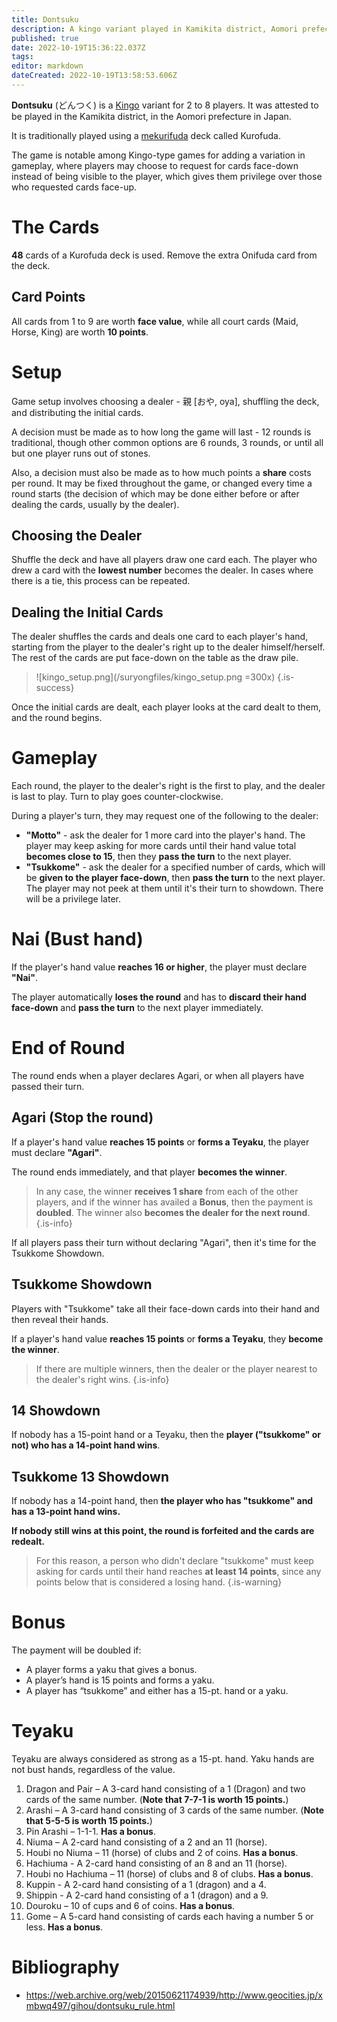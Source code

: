 ```yaml
---
title: Dontsuku
description: A kingo variant played in Kamikita district, Aomori prefecture, Japan.
published: true
date: 2022-10-19T15:36:22.037Z
tags: 
editor: markdown
dateCreated: 2022-10-19T13:58:53.606Z
---
```


**Dontsuku** (どんつく) is a [Kingo](/en/hanafuda/games/kingo) variant for 2 to 8 players. It was attested to be played in the Kamikita district, in the Aomori prefecture in Japan.

It is traditionally played using a [mekurifuda](/en/mekurifuda) deck called Kurofuda.

The game is notable among Kingo-type games for adding a variation in gameplay, where players may choose to request for cards face-down instead of being visible to the player, which gives them privilege over those who requested cards face-up.

# The Cards
**48** cards of a Kurofuda deck is used. Remove the extra Onifuda card from the deck.

## Card Points
All cards from 1 to 9 are worth **face value**, while all court cards (Maid, Horse, King) are worth **10 points**.

# Setup
Game setup involves choosing a dealer - 親 [おや, oya], shuffling the deck, and distributing the initial cards.

A decision must be made as to how long the game will last - 12 rounds is traditional, though other common options are 6 rounds, 3 rounds, or until all but one player runs out of stones.

Also, a decision must also be made as to how much points a **share** costs per round. It may be fixed throughout the game, or changed every time a round starts (the decision of which may be done either before or after dealing the cards, usually by the dealer).

## Choosing the Dealer
Shuffle the deck and have all players draw one card each. The player who drew a card with the **lowest number** becomes the dealer. In cases where there is a tie, this process can be repeated.

## Dealing the Initial Cards
The dealer shuffles the cards and deals one card to each player's hand, starting from the player to the dealer's right up to the dealer himself/herself. The rest of the cards are put face-down on the table as the draw pile.

> ![kingo_setup.png](/suryongfiles/kingo_setup.png =300x)
{.is-success}

Once the initial cards are dealt, each player looks at the card dealt to them, and the round begins.

# Gameplay
Each round, the player to the dealer's right is the first to play, and the dealer is last to play. Turn to play goes counter-clockwise.

During a player's turn, they may request one of the following to the dealer:
- **"Motto"** - ask the dealer for 1 more card into the player's hand. The player may keep asking for more cards until their hand value total **becomes close to 15**, then they **pass the turn** to the next player.
- **"Tsukkome"** - ask the dealer for a specified number of cards, which will be **given to the player face-down**, then **pass the turn** to the next player. The player may not peek at them until it's their turn to showdown. There will be a privilege later.

# Nai (Bust hand)
If the player's hand value **reaches 16 or higher**, the player must declare **"Nai"**. 

The player automatically **loses the round** and has to **discard their hand** **face-down** and **pass the turn** to the next player immediately.

# End of Round
The round ends when a player declares Agari, or when all players have passed their turn.

## Agari (Stop the round)
If a player's hand value **reaches 15 points** or **forms a Teyaku**, the player must declare **"Agari"**. 

The round ends immediately, and that player **becomes the winner**.

> In any case, the winner **receives 1 share** from each of the other players, and if the winner has availed a **Bonus**, then the payment is **doubled**. The winner also **becomes the dealer for the next round**.
{.is-info}

If all players pass their turn without declaring "Agari", then it's time for the Tsukkome Showdown.

## Tsukkome Showdown
Players with "Tsukkome" take all their face-down cards into their hand and then reveal their hands.

If a player's hand value **reaches 15 points** or **forms a Teyaku**, they **become the winner**.

> If there are multiple winners, then the dealer or the player nearest to the dealer's right wins.
{.is-info}

## 14 Showdown
If nobody has a 15-point hand or a Teyaku, then the **player ("tsukkome" or not) who has a 14-point hand wins**.

## Tsukkome 13 Showdown
If nobody has a 14-point hand, then **the player who has "tsukkome" and has a 13-point hand wins.**

**If nobody still wins at this point, the round is forfeited and the cards are redealt.**

> For this reason, a person who didn't declare "tsukkome" must keep asking for cards until their hand reaches **at least 14 points**, since any points below that is considered a losing hand.
{.is-warning}

# Bonus
The payment will be doubled if:
-  A player forms a yaku that gives a bonus.
- A player’s hand is 15 points and forms a yaku.
- A player has “tsukkome” and either has a 15-pt. hand or a yaku.


# Teyaku
Teyaku are always considered as strong as a 15-pt. hand. Yaku hands are not bust hands, regardless of the value.
1.	Dragon and Pair – A 3-card hand consisting of a 1 (Dragon) and two cards of the same number. (**Note that 7-7-1 is worth 15 points.**)
2.	Arashi – A 3-card hand consisting of 3 cards of the same number. (**Note that 5-5-5 is worth 15 points.**)
3.	Pin Arashi – 1-1-1. **Has a bonus**.
4.	Niuma – A 2-card hand consisting of a 2 and an 11 (horse).
5.	Houbi no Niuma – 11 (horse) of clubs and 2 of coins. **Has a bonus**.
6.	Hachiuma - A 2-card hand consisting of an 8 and an 11 (horse).
7.	Houbi no Hachiuma – 11 (horse) of clubs and 8 of clubs. **Has a bonus**.
8.	Kuppin - A 2-card hand consisting of a 1 (dragon) and a 4.
9.	Shippin - A 2-card hand consisting of a 1 (dragon) and a 9.
10.	Douroku – 10 of cups and 6 of coins. **Has a bonus**.
11.	Gome – A 5-card hand consisting of cards each having a number 5 or less. **Has a bonus**.


# Bibliography
- https://web.archive.org/web/20150621174939/http://www.geocities.jp/xmbwq497/gihou/dontsuku_rule.html